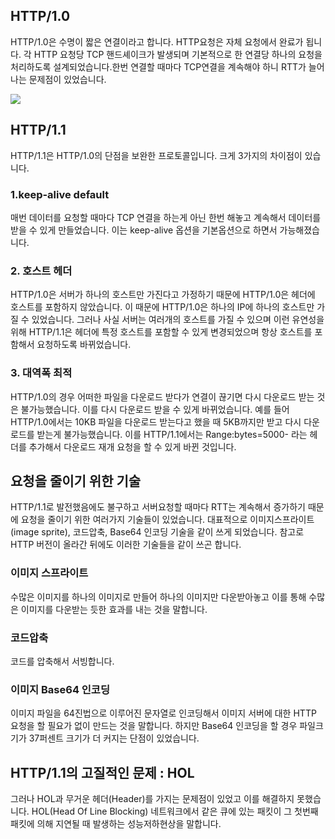 ## HTTP/1.0
HTTP/1.0은 수명이 짧은 연결이라고 합니다. HTTP요청은 자체 요청에서 완료가 됩니다. 각 HTTP 요청당 TCP 핸드셰이크가 발생되며 기본적으로 한 연결당 하나의 요청을 처리하도록 설계되었습니다.한번 연결할 때마다 TCP연결을 계속해야 하니 RTT가 늘어나는 문제점이 있었습니다.

![](https://velog.velcdn.com/images/cjllee/post/f11d584e-872a-44e2-a72f-7257045355f4/image.png)

## HTTP/1.1
HTTP/1.1은 HTTP/1.0의 단점을 보완한 프로토콜입니다. 크게 3가지의 차이점이 있습니다.
### 1.keep-alive default
매번 데이터를 요청할 때마다 TCP 연결을 하는게 아닌 한번 해놓고 계속해서 데이터를 받을 수 있게 만들었습니다. 이는 keep-alive 옵션을 기본옵션으로 하면서 가능해졌습니다.

### 2. 호스트 헤더
HTTP/1.0은 서버가 하나의 호스트만 가진다고 가정하기 때문에 HTTP/1.0은 헤더에
호스트를 포함하지 않았습니다. 이 때문에 HTTP/1.0은 하나의 IP에 하나의 호스트만 가질 수 있었습니다.
그러나 사실 서버는 여러개의 호스트를 가질 수 있으며 이런 유연성을 위해 HTTP/1.1은
헤더에 특정 호스트를 포함할 수 있게 변경되었으며 항상 호스트를 포함해서 요청하도록
바뀌었습니다.


### 3. 대역폭 최적
HTTP/1.0의 경우 어떠한 파일을 다운로드 받다가 연결이 끊기면 다시 다운로드 받는 것은 불가능했습니다. 이를 다시 다운로드 받을 수 있게 바뀌었습니다.
예를 들어 HTTP/1.0에서는 10KB 파일을 다운로드 받는다고 했을 때 5KB까지만 받고 다시 다운로드를 받는게 불가능했습니다. 이를 HTTP/1.1에서는 Range:bytes=5000- 라는 헤더를 추가해서 다운로드 재개 요청을 할 수 있게 바뀐 것입니다.

## 요청을 줄이기 위한 기술
HTTP/1.1로 발전했음에도 불구하고 서버요청할 때마다 RTT는 계속해서 증가하기 때문에
요청을 줄이기 위한 여러가지 기술들이 있었습니다. 대표적으로 이미지스프라이트(image sprite), 코드압축, Base64 인코딩 기술을 같이 쓰게 되었습니다. 참고로 HTTP 버전이 올라간 뒤에도 이러한 기술들을 같이 쓰곤 합니다.


### 이미지 스프라이트
수많은 이미지를 하나의 이미지로 만들어 하나의 이미지만 다운받아놓고 이를 통해 수많은 이미지를 다운받는 듯한 효과를 내는 것을 말합니다.

### 코드압축
코드를 압축해서 서빙합니다.

### 이미지 Base64 인코딩
이미지 파일을 64진법으로 이루어진 문자열로 인코딩해서 이미지 서버에 대한 HTTP 요청을 할 필요가 없이 만드는 것을 말합니다. 하지만 Base64 인코딩을 할 경우 파일크기가
37퍼센트 크기가 더 커지는 단점이 있었습니다.

## HTTP/1.1의 고질적인 문제 : HOL
그러나 HOL과 무거운 헤더(Header)를 가지는 문제점이 있었고 이를 해결하지 못했습니다. HOL(Head Of Line Blocking) 네트워크에서 같은 큐에 있는 패킷이 그 첫번째 패킷에 의해 지연될 때 발생하는 성능저하현상을 말합니다.
